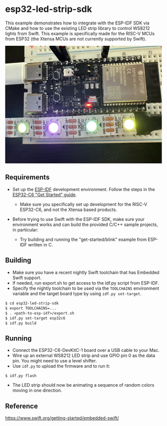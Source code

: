 # esp32-led-strip-sdk

This example demonstrates how to integrate with the ESP-IDF SDK via CMake and how to use the existing LED strip library to control WS8212 lights from Swift. This example is specifically made for the RISC-V MCUs from ESP32 (the Xtensa MCUs are not currently supported by Swift).

<img src="https://raw.githubusercontent.com/kubamracek/swift-evolution/branch/assets/esp32-led-strip-sdk.jpg">

## Requirements

- Set up the [ESP-IDF](https://docs.espressif.com/projects/esp-idf/en/stable/esp32/) development environment. Follow the steps in the [ESP32-C6 "Get Started" guide](https://docs.espressif.com/projects/esp-idf/en/v5.2/esp32c6/get-started/index.html).
  - Make sure you specifically set up development for the RISC-V ESP32-C6, and not the Xtensa based products.
  
- Before trying to use Swift with the ESP-IDF SDK, make sure your environment works and can build the provided C/C++ sample projects, in particular:
  - Try building and running the "get-started/blink" example from ESP-IDF written in C.

## Building

- Make sure you have a recent nightly Swift toolchain that has Embedded Swift support.
- If needed, run export.sh to get access to the idf.py script from ESP-IDF.
- Specify the nightly toolchain to be used via the `TOOLCHAINS` environment variable and the target board type by using `idf.py set-target`.
``` console
$ cd esp32-led-strip-sdk
$ export TOOLCHAINS=...
$ . <path-to-esp-idf>/export.sh
$ idf.py set-target esp32c6
$ idf.py build
```

## Running

- Connect the ESP32-C6-DevKitC-1 board over a USB cable to your Mac.
- Wire up an external WS8212 LED strip and use GPIO pin 0 as the data pin. You might need to use a level shifter.
- Use `idf.py` to upload the firmware and to run it:

```console
$ idf.py flash
```

- The LED strip should now be animating a sequence of random colors moving in one direction.

## Reference

https://www.swift.org/getting-started/embedded-swift/